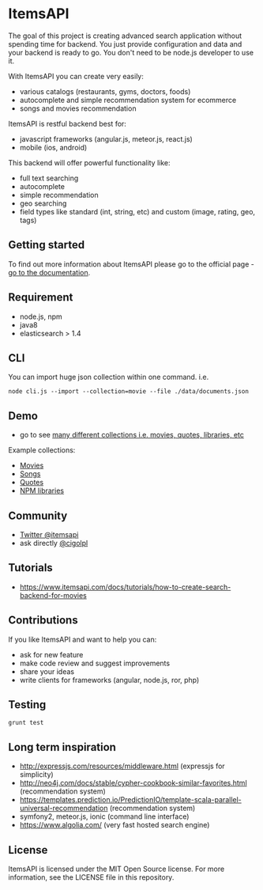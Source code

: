 # ItemsAPI 
The goal of this project is creating advanced search application without spending time for backend. You just provide configuration and data and your backend is ready to go. You don't need to be node.js developer to use it.

With ItemsAPI you can create very easily:
- various catalogs (restaurants, gyms, doctors, foods)
- autocomplete and simple recommendation system for ecommerce
- songs and movies recommendation

ItemsAPI is restful backend best for:
- javascript frameworks (angular.js, meteor.js, react.js)
- mobile (ios, android)
 
This backend will offer powerful functionality like:
- full text searching
- autocomplete
- simple recommendation
- geo searching
- field types like standard (int, string, etc) and custom (image, rating, geo, tags)

## Getting started
To find out more information about ItemsAPI please go to the official page - <a href="https://www.itemsapi.com/docs/getting-started" target="_blank">go to the documentation</a>.

## Requirement
- node.js, npm
- java8
- elasticsearch > 1.4

## CLI
You can import huge json collection within one command. i.e.

`node cli.js --import --collection=movie --file ./data/documents.json`

## Demo
- go to see <a href="http://app.itemsapi.com/" target="_blank">many different collections i.e. movies, quotes, libraries, etc</a> 

Example collections:
- [Movies](http://app.itemsapi.com/documents/name/movie "Movies")
- [Songs](http://app.itemsapi.com/documents/name/song "Songs")
- [Quotes](http://app.itemsapi.com/documents/name/quote "Quotes")
- [NPM libraries](http://app.itemsapi.com/documents/name/npm "NPM libraries")

## Community
- <a href="https://twitter.com/itemsapi" target="_blank">Twitter @itemsapi</a>
- ask directly <a href="https://github.com/cigolpl" target="_blank">@cigolpl</a>


## Tutorials
- https://www.itemsapi.com/docs/tutorials/how-to-create-search-backend-for-movies

## Contributions
If you like ItemsAPI and want to help you can:
- ask for new feature
- make code review and suggest improvements
- share your ideas
- write clients for frameworks (angular, node.js, ror, php)

## Testing
`grunt test`

## Long term inspiration
- http://expressjs.com/resources/middleware.html (expressjs for simplicity)
- http://neo4j.com/docs/stable/cypher-cookbook-similar-favorites.html (recommendation system)
- https://templates.prediction.io/PredictionIO/template-scala-parallel-universal-recommendation (recommendation system)
- symfony2, meteor.js, ionic (command line interface)
- https://www.algolia.com/ (very fast hosted search engine)

## License
ItemsAPI is licensed under the MIT Open Source license. For more information, see the LICENSE file in this repository.
